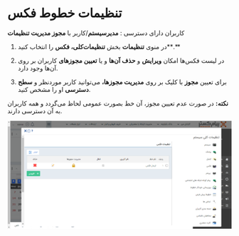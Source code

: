 # تنظیمات خطوط فکس 

کاربران دارای دسترسی : **مدیرسیستم**/کاربر با **مجوز مدیریت تنظیمات**

1)  در منوی **تنظیمات** بخش **تنظیمات‌کلی، فکس** را انتخاب کنید**.**

2)  در لیست فکس‌ها امکان **ویرایش** و **حذف آن‌ها** و یا **تعیین مجوزهای** کاربران بر روی آن‌ها وجود دارد.

3)  برای تعیین **مجوز** با کلیک بر روی **مدیریت مجوزها،** می‌توانید کاربر موردنظر و **سطح دسترسی** او را مشخص کنید.

**نکته:** در صورت عدم تعیین مجوز، آن خط بصورت عمومی لحاظ می‌گردد و همه کاربران به آن دسترسی دارند.

![](fax.png)
